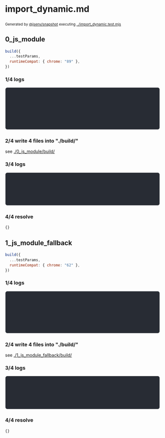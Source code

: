 # import_dynamic.md

<sub>
  Generated by <a href="https://github.com/jsenv/core/tree/main/packages/independent/snapshot">@jsenv/snapshot</a> executing <a href="../import_dynamic.test.mjs">../import_dynamic.test.mjs</a>
</sub>

## 0_js_module

```js
build({
  ...testParams,
  runtimeCompat: { chrome: "89" },
})
```

### 1/4 logs

![img](0_js_module/0_js_module_log_group.svg)

### 2/4 write 4 files into "./build/"

see [./0_js_module/build/](./0_js_module/build/)

### 3/4 logs

![img](0_js_module/0_js_module_log_group_1.svg)

### 4/4 resolve

```js
{}
```

## 1_js_module_fallback

```js
build({
  ...testParams,
  runtimeCompat: { chrome: "62" },
})
```

### 1/4 logs

![img](1_js_module_fallback/1_js_module_fallback_log_group.svg)

### 2/4 write 4 files into "./build/"

see [./1_js_module_fallback/build/](./1_js_module_fallback/build/)

### 3/4 logs

![img](1_js_module_fallback/1_js_module_fallback_log_group_1.svg)

### 4/4 resolve

```js
{}
```